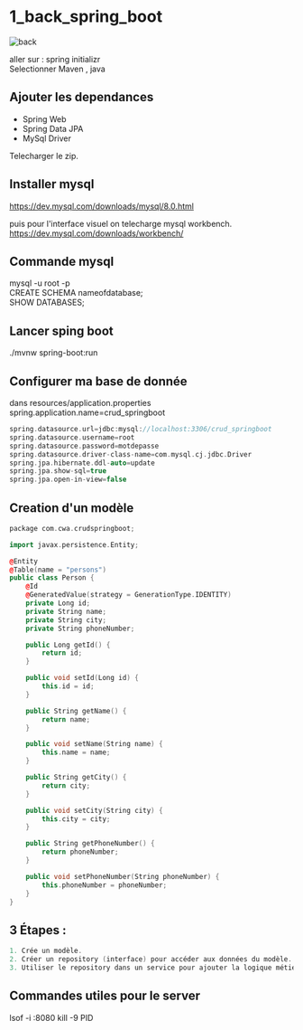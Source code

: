# 1_back_spring_boot

![back](https://github.com/user-attachments/assets/2a4cb056-4c51-4188-bc23-0da6977202d3)


aller sur : spring initializr <br>
Selectionner Maven , java 

## Ajouter les dependances

- Spring Web
- Spring Data JPA
- MySql Driver

Telecharger le zip. 

## Installer mysql

https://dev.mysql.com/downloads/mysql/8.0.html

puis pour l'interface visuel on telecharge mysql workbench. <br>
https://dev.mysql.com/downloads/workbench/

## Commande mysql

mysql -u root -p <br>
CREATE SCHEMA nameofdatabase; <br>
SHOW DATABASES; <br>


## Lancer sping boot <br>

./mvnw spring-boot:run <br>

## Configurer ma base de donnée

dans resources/application.properties  <br>
spring.application.name=crud_springboot <br>

```c
spring.datasource.url=jdbc:mysql://localhost:3306/crud_springboot
spring.datasource.username=root
spring.datasource.password=motdepasse
spring.datasource.driver-class-name=com.mysql.cj.jdbc.Driver
spring.jpa.hibernate.ddl-auto=update
spring.jpa.show-sql=true
spring.jpa.open-in-view=false
```

## Creation d'un modèle 

```cpp
package com.cwa.crudspringboot;

import javax.persistence.Entity;

@Entity
@Table(name = "persons")
public class Person {
	@Id
	@GeneratedValue(strategy = GenerationType.IDENTITY)
	private Long id;
	private String name;
	private String city;
	private String phoneNumber;

	public Long getId() {
		return id;
	}

	public void setId(Long id) {
		this.id = id;
	}

	public String getName() {
		return name;
	}

	public void setName(String name) {
		this.name = name;
	}

	public String getCity() {
		return city;
	}

	public void setCity(String city) {
		this.city = city;
	}

	public String getPhoneNumber() {
		return phoneNumber;
	}

	public void setPhoneNumber(String phoneNumber) {
		this.phoneNumber = phoneNumber;
	}
}
```

## 3 Étapes :

```c
1. Crée un modèle.
2. Créer un repository (interface) pour accéder aux données du modèle.
3. Utiliser le repository dans un service pour ajouter la logique métier.
``` 


## Commandes utiles pour le server 
lsof -i :8080 
kill -9 PID


